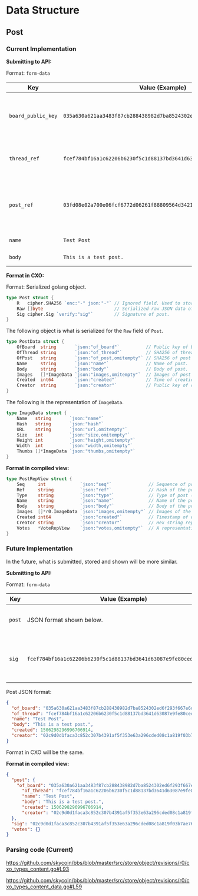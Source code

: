 # Data Structure

## Post

### Current Implementation

**Submitting to API:**

Format: `form-data`

| Key | Value (Example) | Description |
| --- | --- | --- |
| `board_public_key` | `035a630a621aa3483f87cb288438982d7ba8524302ed6f293f667e6d8c9fa369a7` | The public key of the board in which to submit the post (hex string representation). |
| `thread_ref` | `fcef784bf16a1c62206b6230f5c1d88137bd3641d63087e9fe80cedf4e536d9f` | The hash of the thread in which to submit the post (hex string representation). |
| `post_ref` | `03fd08e02a700e06fcf6772d06261f88809564d3421bffb5a81119bc5dbfe5aca4` | ***(Optional)*** The hash of the post that this post is to be a reply to. Only needed if this post is a reply.
| `name` | `Test Post` | Name of the post to create. |
| `body` | `This is a test post.` | Body of the post to create. |

**Format in CXO:**

Format: Serialized golang object.

```go
type Post struct {
	R   cipher.SHA256 `enc:"-" json:"-"` // Ignored field. Used to store hash of post.
	Raw []byte                           // Serialized raw JSON data of post.
	Sig cipher.Sig `verify:"sig"`        // Signature of post.
}
```

The following object is what is serialized for the `Raw` field of `Post`.

```go
type PostData struct {
	OfBoard  string       `json:"of_board"`          // Public key of board in which post belongs.
	OfThread string       `json:"of_thread"`         // SHA256 of thread in which post belongs.
	OfPost   string       `json:"of_post,omitempty"` // SHA256 of post this post is replying to (optional).
	Name     string       `json:"name"`              // Name of post.
	Body     string       `json:"body"`              // Body of post.
	Images   []*ImageData `json:"images,omitempty"`  // Images of post (optional).
	Created  int64        `json:"created"`           // Time of creation (unix time in ns).
	Creator  string       `json:"creator"`           // Public key of creator (in hex).
}
```

The following is the representation of `ImageData`.

```go
type ImageData struct {
	Name   string       `json:"name"`
	Hash   string       `json:"hash"`
	URL    string       `json:"url,omitempty"`
	Size   int          `json:"size,omitempty"`
	Height int          `json:"height,omitempty"`
	Width  int          `json:"width,omitempty"`
	Thumbs []*ImageData `json:"thumbs,omitempty"`
}
```

**Format in compiled view:**

```go
type PostRepView struct {
	Seq     int             `json:"seq"`              // Sequence of post in the thread.
	Ref     string          `json:"ref"`              // Hash of the post.
	Type    string          `json:"type"`             // Type of post (image/text).
	Name    string          `json:"name"`             // Name of the post.
	Body    string          `json:"body"`             // Body of the post.
	Images  []*r0.ImageData `json:"images,omitempty"` // Images of the post.
	Created int64           `json:"created"`          // Timestamp of when the post is created.
	Creator string          `json:"creator"`          // Hex string representation of the creator's public key.
	Votes   *VoteRepView    `json:"votes,omitempty"`  // A representation of votes that can easily be shown via UI.
}
```

### Future Implementation

In the future, what is submitted, stored and shown will be more similar.

**Submitting to API:**

Format: `form-data`



| Key | Value (Example) | Description |
| --- | --- | --- |
| `post` | JSON format shown below. | The JSON representation of a post to submit. |
| `sig` | `fcef784bf16a1c62206b6230f5c1d88137bd3641d63087e9fe80cedf4e536d9f` | The signature of the above post, signed with the creator's public key. |

Post JSON format:

```json
{
  "of_board": "035a630a621aa3483f87cb288438982d7ba8524302ed6f293f667e6d8c9fa369a7",
  "of_thread": "fcef784bf16a1c62206b6230f5c1d88137bd3641d63087e9fe80cedf4e536d9f",
  "name": "Test Post",
  "body": "This is a test post.",
  "created": 1506298296996706914,
  "creator": "02c9d0d1faca3c852c307b4391af5f353e63a296cded08c1a819f03b7ae768530b"
}
```

Format in CXO will be the same.

**Format in compiled view:**

```json
{
  "post": {
    "of_board": "035a630a621aa3483f87cb288438982d7ba8524302ed6f293f667e6d8c9fa369a7",
      "of_thread": "fcef784bf16a1c62206b6230f5c1d88137bd3641d63087e9fe80cedf4e536d9f",
      "name": "Test Post",
      "body": "This is a test post.",
      "created": 1506298296996706914,
      "creator": "02c9d0d1faca3c852c307b4391af5f353e63a296cded08c1a819f03b7ae768530b"
  },
  "sig": "02c9d0d1faca3c852c307b4391af5f353e63a296cded08c1a819f03b7ae768530b",
  "votes": {}
}
```

### Parsing code (Current)

https://github.com/skycoin/bbs/blob/master/src/store/object/revisions/r0/cxo_types_content.go#L93

https://github.com/skycoin/bbs/blob/master/src/store/object/revisions/r0/cxo_types_content_data.go#L59